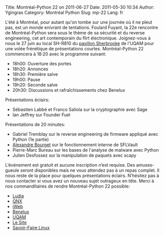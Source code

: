 Title: Montréal-Python 22 on 2011-06-27
Date: 2011-05-30 10:34
Author: Ygingras
Category: Montréal Python
Slug: mp-22
Lang: fr

L'été à Montréal, pour autant qu'on tombe sur une journée où il ne pleut
pas, est un monde enivrant de tentations. Foulard Fuyant, la 22e
rencontre de Montréal-Python sera sous le thème de sa sécurité et du
reverse engineering, cet art contemporain du flirt électronique.
Joignez-vous à nous le 27 juin au local SH-R810 du [pavillon
Sherbrooke][] de l'UQAM pour une volée frénétique de présentations
courtes. Montréal-Python 22 commencera à 18:20 avec le programme
suivant:

-   18h00: Ouverture des portes
-   18h20: Annonces
-   18h30: Première salve
-   19h00: Pause
-   19h20: Seconde salve
-   20h30: Discussions et rafraîchissements chez Benelux

Présentations éclairs:

-   Sébastien Labbé et Franco Saliola sur la cryptographie avec Sage
-   Ian Jeffrey sur Founder Fuel

Présentations de 20 minutes:

-   Gabriel Tremblay sur le reverse engineering de firmware appliqué
    avec Python (1e partie)
-   [Alexandre Bourget][] sur le fonctionnement interne de SFLVault
-   Pierre-Marc Bureau sur les bases de l'analyse de malware avec Python
-   Julien Desfossez sur la manipulation de paquets avec scapy

L’événement est gratuit et aucune inscription n’est requise. Des
amuses-gueule seront disponibles mais ne vous attendez pas à un repas
complet. Il nous reste de la place pour quelques présentations éclairs.
N’hésitez pas à nous contacter si vous avez un nouveau sujet outrageux
en tête. Merci à nos commanditaires de rendre Montréal-Python 22
possible:

-   [Ludia][]
-   [QNX][]
-   [iWeb][]
-   [Benelux][]
-   [UQAM][]
-   [Le Site][]
-   [Savoir-Faire Linux][]

  [pavillon Sherbrooke]: http://www.uqam.ca/campus/pavillons/sh.htm
  [Alexandre Bourget]: http://blog.abourget.net/
  [Ludia]: http://www.ludia.com/
  [QNX]: http://www.qnx.com/
  [iWeb]: http://iweb.ca
  [Benelux]: http://www.brasseriebenelux.com/
  [UQAM]: http://uqam.ca
  [Le Site]: http://lesite.ca
  [Savoir-Faire Linux]: http://savoirfairelinux.com
